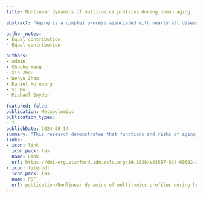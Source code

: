 ```yaml
---
title: Nonlinear dynamics of multi-omics profiles during human aging

abstract: "Aging is a complex process associated with nearly all diseases. Understanding the molecular changes underlying aging and identifying therapeutic targets for aging-related diseases are crucial for increasing healthspan. Although many studies have explored linear changes during aging, the prevalence of aging-related diseases and mortality risk accelerates after specific time points, indicating the importance of studying nonlinear molecular changes. In this study, we performed comprehensive multi-omics profiling on a longitudinal human cohort of 108 participants, aged between 25 years and 75 years. The participants resided in California, United States, and were tracked for a median period of 1.7 years, with a maximum follow-up duration of 6.8 years. The analysis revealed consistent nonlinear patterns in molecular markers of aging, with substantial dysregulation occurring at two major periods occurring at approximately 44 years and 60 years of chronological age. Distinct molecules and functional pathways associated with these periods were also identified, such as immune regulation and carbohydrate metabolism that shifted during the 60-year transition and cardiovascular disease, lipid and alcohol metabolism changes at the 40-year transition. Overall, this research demonstrates that functions and risks of aging-related diseases change nonlinearly across the human lifespan and provides insights into the molecular and biological pathways involved in these changes."

author_notes:
- Equal contribution
- Equal contribution

authors:
- admin
- Chuchu Wang
- Xin Zhou
- Wenyu Zhou
- Daniel Hornburg
- Si Wu
- Michael Snyder

featured: false
publication: Metabolomics
publication_types:
- 2
publishDate: 2024-08-14
summary: "This research demonstrates that functions and risks of aging-related diseases change nonlinearly across the human lifespan and provides insights into the molecular and biological pathways involved in these changes."
links:
- icon: link
  icon_pack: fas
  name: Link
  url: https://doi-org.stanford.idm.oclc.org/10.1038/s43587-024-00692-2
- icon: file-pdf
  icon_pack: fas
  name: PDF
  url: publication/Nonlinear dynamics of multi-omics profiles during human aging.pdf
---
```

